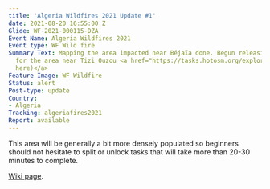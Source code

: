 ```yaml
---
title: 'Algeria Wildfires 2021 Update #1'
date: 2021-08-20 16:55:00 Z
Glide: WF-2021-000115-DZA
Event Name: Algeria Wildfires 2021
Event type: WF Wild fire
Summary Text: Mapping the area impacted near Béjaïa done. Begun releasing projects
  for the area near Tizi Ouzou <a href="https://tasks.hotosm.org/explore?campaign=Mediterranean%20Wildfires%202021">(see
  here)</a>
Feature Image: WF Wildfire
Status: alert
Post-type: update
Country: 
- Algeria
Tracking: algeriafires2021
Report: available
---
```


This area will be generally a bit more densely populated so beginners should not hesitate to split or unlock tasks that will take more than 20-30 minutes to complete.

<a href="https://wiki.openstreetmap.org/wiki/Mediterranean_Fires_2021">Wiki page</a>.